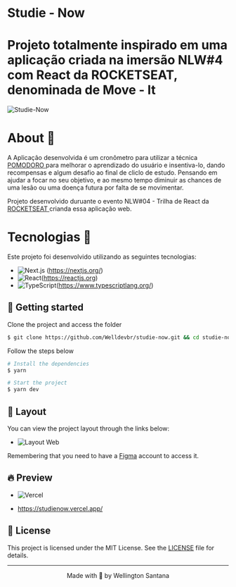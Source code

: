 # Studie - Now
<h1>
  Projeto totalmente inspirado em uma aplicação criada na imersão  NLW#4 com React da ROCKETSEAT, 
  denominada de Move - It                                                                            
</h1>

<img alt="Studie-Now" title="Studie-Now" src="https://i.imgur.com/U1j4Ann.png" />




# About 📃
A Aplicação desenvolvida é um cronômetro para utilizar  a técnica <a href="https://www.google.com/search?kgmid=/m/0b6gcp8&hl=pt-BR&q=T%C3%A9cnica+pomodoro&kgs=7eb54a9a0a36e478&shndl=0&source=sh/x/kp&entrypoint=sh/x/kp">POMODORO </a>
para melhorar o aprendizado do usuário e insentiva-lo, dando recompensas e algum desafio ao final de cliclo de estudo. Pensando em ajudar a focar no seu objetivo, e ao mesmo tempo diminuir as chances de uma lesão ou uma doença futura por falta de se movimentar.


Projeto desenvolvido duruante o evento NLW#04 - Trilha de React da <a href="https://rocketseat.com.br"> ROCKETSEAT </a> crianda essa aplicação web.


# Tecnologias  🚀
Este projeto foi desenvolvido utilizando as seguintes tecnologias:

- ![Next.js](https://img.shields.io/badge/Next-0D1117?style=for-the-badge&logo=flutter&labelColor=0D1117)&nbsp;(https://nextjs.org/)
- ![React](https://img.shields.io/badge/React-20232A?style=for-the-badge&logo=react&logoColor=61DAFB)(https://reactjs.org)
- ![TypeScript](https://img.shields.io/badge/TypeScript-007ACC?style=for-the-badge&logo=typescript&logoColor=white)(https://www.typescriptlang.org/)

## 🚀 Getting started

Clone the project and access the folder

```bash
$ git clone https://github.com/Welldevbr/studie-now.git && cd studie-now
```

Follow the steps below
```bash
# Install the dependencies
$ yarn

# Start the project
$ yarn dev
```


## 🔖 Layout 

You can view the project layout through the links below:

- ![Layout Web](https://www.figma.com/file/yYMjbKN7bOUKhrblOHAr06/inspiration?node-id=160%3A2761) 

Remembering that you need to have a [Figma](http://figma.com/) account to access it.

## 🔥 Preview

- ![Vercel](https://img.shields.io/badge/Vercel-000000?style=for-the-badge&logo=vercel&logoColor=white)
 
- https://studienow.vercel.app/


## 📝 License

This project is licensed under the MIT License. See the [LICENSE](LICENSE.md) file for details.


---

<p align="center">Made with 💜 by Wellington Santana</p>
